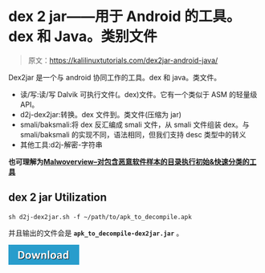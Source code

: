 # dex 2 jar——用于 Android 的工具。dex 和 Java。类别文件

> 原文：<https://kalilinuxtutorials.com/dex2jar-android-java/>

Dex2jar 是一个与 android 协同工作的工具。dex 和 java。类文件。

*   读/写:读/写 Dalvik 可执行文件(。dex)文件。它有一个类似于 ASM 的轻量级 API。
*   d2j-dex2jar:转换。dex 文件到。类文件(压缩为 jar)
*   smali/baksmali:将 dex 反汇编成 smali 文件，从 smali 文件组装 dex。与 smali/baksmali 的实现不同，语法相同，但我们支持 desc 类型中的转义
*   其他工具:d2j-解密-字符串

**也可理解为[Malwoverview–对包含恶意软件样本的目录执行初始&快速分类的工具](https://kalilinuxtutorials.com/malwoverview/)**

## **dex 2 jar Utilization**

```
sh d2j-dex2jar.sh -f ~/path/to/apk_to_decompile.apk
```

并且输出的文件会是 **`apk_to_decompile-dex2jar.jar`** 。

[![](img/d861a9096555aeb1980fc054015933d7.png)](https://github.com/pxb1988/dex2jar)